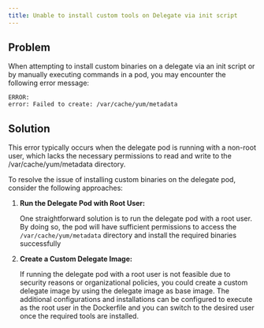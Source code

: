 ```yaml
---
title: Unable to install custom tools on Delegate via init script
---
```


## Problem

When attempting to install custom binaries on a delegate via an init script or by manually executing commands in a pod, you may encounter the following error message:

```
ERROR:
error: Failed to create: /var/cache/yum/metadata

```
## Solution

This error typically occurs when the delegate pod is running with a non-root user, which lacks the necessary permissions to read and write to the /var/cache/yum/metadata directory.

To resolve the issue of installing custom binaries on the delegate pod, consider the following approaches:

1. **Run the Delegate Pod with Root User:**

   One straightforward solution is to run the delegate pod with a root user. By doing so, the pod will have sufficient permissions to access the ```/var/cache/yum/metadata``` directory and install the required binaries successfully

2. **Create a Custom Delegate Image:**

   If running the delegate pod with a root user is not feasible due to security reasons or organizational policies, you could create a custom delegate image by using the delegate image as base image. The additional configurations and installations can be configured to execute as the root user in the Dockerfile and you can switch to the desired user once the required tools are installed.